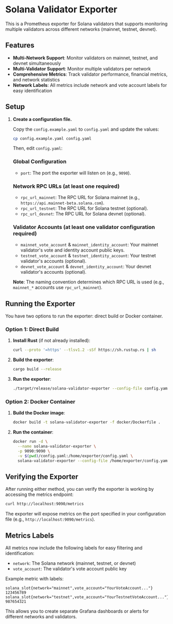 # Solana Validator Exporter

This is a Prometheus exporter for Solana validators that supports monitoring multiple validators across different networks (mainnet, testnet, devnet).

## Features

- **Multi-Network Support**: Monitor validators on mainnet, testnet, and devnet simultaneously
- **Multi-Validator Support**: Monitor multiple validators per network
- **Comprehensive Metrics**: Track validator performance, financial metrics, and network statistics
- **Network Labels**: All metrics include network and vote account labels for easy identification

## Setup

1.  **Create a configuration file.**

    Copy the `config.example.yaml` to `config.yaml` and update the values:
    ```bash
    cp config.example.yaml config.yaml
    ```
    Then, edit `config.yaml`:

    ### Global Configuration
    *   `port`: The port the exporter will listen on (e.g., `9090`).

    ### Network RPC URLs (at least one required)
    *   `rpc_url_mainnet`: The RPC URL for Solana mainnet (e.g., `https://api.mainnet-beta.solana.com`).
    *   `rpc_url_testnet`: The RPC URL for Solana testnet (optional).
    *   `rpc_url_devnet`: The RPC URL for Solana devnet (optional).

    ### Validator Accounts (at least one validator configuration required)
    *   `mainnet_vote_account` & `mainnet_identity_account`: Your mainnet validator's vote and identity account public keys.
    *   `testnet_vote_account` & `testnet_identity_account`: Your testnet validator's accounts (optional).
    *   `devnet_vote_account` & `devnet_identity_account`: Your devnet validator's accounts (optional).

    **Note**: The naming convention determines which RPC URL is used (e.g., `mainnet_*` accounts use `rpc_url_mainnet`).

## Running the Exporter

You have two options to run the exporter: direct build or Docker container.

### Option 1: Direct Build

1. **Install Rust** (if not already installed):
   ```bash
   curl --proto '=https' --tlsv1.2 -sSf https://sh.rustup.rs | sh
   ```

2. **Build the exporter**:
   ```bash
   cargo build --release
   ```

3. **Run the exporter**:
   ```bash
   ./target/release/solana-validator-exporter --config-file config.yaml
   ```

### Option 2: Docker Container

1. **Build the Docker image**:
   ```bash
   docker build -t solana-validator-exporter -f docker/Dockerfile .
   ```

2. **Run the container**:
   ```bash
   docker run -d \
     --name solana-validator-exporter \
     -p 9090:9090 \
     -v $(pwd)/config.yaml:/home/exporter/config.yaml \
     solana-validator-exporter --config-file /home/exporter/config.yaml
   ```

## Verifying the Exporter

After running either method, you can verify the exporter is working by accessing the metrics endpoint:
```bash
curl http://localhost:9090/metrics
```

The exporter will expose metrics on the port specified in your configuration file (e.g., `http://localhost:9090/metrics`).

## Metrics Labels

All metrics now include the following labels for easy filtering and identification:
- `network`: The Solana network (mainnet, testnet, or devnet)
- `vote_account`: The validator's vote account public key

Example metric with labels:
```
solana_slot{network="mainnet",vote_account="YourVoteAccount..."} 123456789
solana_slot{network="testnet",vote_account="YourTestnetVoteAccount..."} 987654321
```

This allows you to create separate Grafana dashboards or alerts for different networks and validators.